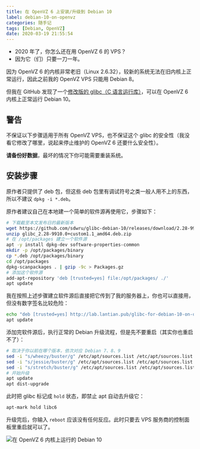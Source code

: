 ```yaml
---
title: 在 OpenVZ 6 上安装/升级到 Debian 10
label: debian-10-on-openvz
categories: 随手记
tags: [Debian, OpenVZ]
date: 2020-03-19 21:55:54
---
```


- 2020 年了，你怎么还在用 OpenVZ 6 的 VPS？
- 因为它（们）只要一刀一年。

因为 OpenVZ 6 的内核非常老旧（Linux 2.6.32），较新的系统无法在旧内核上正常运行，因此之前我的 OpenVZ VPS 只能用 Debian 8。

但我在 GitHub 发现了一个[修改版的 glibc（C 语言运行库）](https://github.com/sdwru/glibc-debian-10/releases)，可以在 OpenVZ 6 内核上正常运行 Debian 10。

警告
----

不保证以下步骤适用于所有 OpenVZ VPS，也不保证这个 glibc 的安全性（我没看它修改了哪里，说起来停止维护的 OpenVZ 6 还要什么安全性）。

**请备份好数据**，最坏的情况下你可能需要重装系统。

安装步骤
--------

原作者只提供了 deb 包，但这些 deb 包里有调试符号之类一般人用不上的东西，所以不建议 `dpkg -i *.deb`。

原作者建议自己在本地建一个简单的软件源再使用它，步骤如下：

```bash
# 下载截至本文发布日的最新版本
wget https://github.com/sdwru/glibc-debian-10/releases/download/2.28-9910.0/glibc_2.28-9910.0+custom1.1_amd64.deb.zip
unzip glibc_2.28-9910.0+custom1.1_amd64.deb.zip
# 在 /opt/packages 建立一个软件源
apt -y install dpkg-dev software-properties-common
mkdir -p /opt/packages/binary
cp *.deb /opt/packages/binary
cd /opt/packages
dpkg-scanpackages . | gzip -9c > Packages.gz
# 添加这个软件源
add-apt-repository 'deb [trusted=yes] file:/opt/packages/ ./'
apt update
```

我在按照上述步骤建立软件源后直接把它传到了我的服务器上，你也可以直接用，但没有数字签名比较危险：

```bash
echo "deb [trusted=yes] http://lab.lantian.pub/glibc-for-debian-10-on-openvz ./" > /etc/apt/sources.list.d/glibc-for-debian-10-on-openvz.list
apt update
```

添加完软件源后，执行正常的 Debian 升级流程，但是先不要重启（其实你也重启不了）：

```bash
# 取决于你以前在哪个版本，依次对应 Debian 7、8、9
sed -i "s/wheezy/buster/g" /etc/apt/sources.list /etc/apt/sources.list.d/*
sed -i "s/jessie/buster/g" /etc/apt/sources.list /etc/apt/sources.list.d/*
sed -i "s/stretch/buster/g" /etc/apt/sources.list /etc/apt/sources.list.d/*
# 开始升级
apt update
apt dist-upgrade
```

此时把 glibc 标记成 `hold` 状态，即禁止 apt 自动去升级它：

```bash
apt-mark hold libc6
```

升级完后，你输入 `reboot` 应该没有任何反应。此时只要去 VPS 服务商的控制面板里重启就可以了。

![在 OpenVZ 6 内核上运行的 Debian 10](/usr/uploads/202003/debian-10-on-openvz-6.png)
